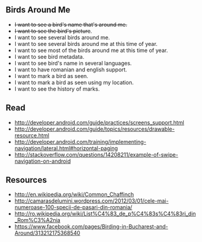 Birds Around Me
---------------
* ~~I want to see a bird's name that's around me.~~
* ~~I want to see the bird's picture~~.
* I want to see several birds around me.
* I want to see several birds around me at this time of year.
* I want to see most of the birds around me at this time of year.
* I want to see bird metadata.
* I want to see bird's name in several languages.
* I want to have romanian and english support.
* I want to mark a bird as seen.
* I want to mark a bird as seen using my location.
* I want to see the history of marks.


Read
-------
* http://developer.android.com/guide/practices/screens_support.html
* http://developer.android.com/guide/topics/resources/drawable-resource.html
* http://developer.android.com/training/implementing-navigation/lateral.html#horizontal-paging
* http://stackoverflow.com/questions/14208211/example-of-swipe-navigation-on-android

Resources
-----------
* http://en.wikipedia.org/wiki/Common_Chaffinch
* http://camarasdelumini.wordpress.com/2012/03/01/cele-mai-numeroase-100-specii-de-pasari-din-romania/
* http://ro.wikipedia.org/wiki/List%C4%83_de_p%C4%83s%C4%83ri_din_Rom%C3%A2nia
* https://www.facebook.com/pages/Birding-in-Bucharest-and-Around/313212175368540
